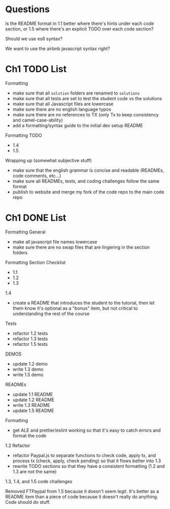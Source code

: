 # Questions

Is the README format in 1.1 better where there's hints under each code section, or 1.5 where there's an explicit TODO over each code section?

Should we use es6 syntax?

We want to use the airbnb javascript syntax right?



# Ch1 TODO List

Formatting
- make sure that all `solution` folders are renamed to `solutions`
- make sure that all tests are set to test the student code vs the solutions
- make sure that all Javascript files are lowercase
- make sure there are no english language typos
- make sure there are no references to TX (only Tx to keep consistency and camel-case-ability)
- add a formatting/syntax guide to the initial dev setup README

Formatting TODO
- 1.4
- 1.5

Wrapping up (somewhat subjective stuff)
- make sure that the english grammar is concise and readable (READMEs, code comments, etc...)
- make sure all READMEs, tests, and coding challenges follow the same format
- publish to website and merge my fork of the code repo to the main code repo



# Ch1 DONE List

Formatting General
- make all javascript file names lowercase
- make sure there are no swap files that are lingering in the section folders

Formatting Section Checklist
- 1.1
- 1.2
- 1.3

1.4
- create a README that introduces the student to the tutorial, then let them know it's optional as a "bonus" item, but not critical to understanding the rest of the course

Tests
- refactor 1.2 tests
- refactor 1.3 tests
- refactor 1.5 tests

DEMOS
- update 1.2 demo
- write 1.3 demo
- write 1.5 demo

READMEs
- update 1.1 README
- update 1.2 README
- write 1.3 README
- update 1.5 README

Formatting
- get ALE and prettier/eslint working so that it's easy to catch errors and format the code

1.2 Refactor
- refactor Paypal.js to separate functions to check code, apply tx, and process tx (check, apply, check pending) so that it flows better into 1.3
- rewrite TODO sections so that they have a consistent formatting (1.2 and 1.3 are not the same)

1.3, 1.4, and 1.5 code challenges

Removed FTPaypal from 1.5 because it doesn't seem legit. It's better as a README item than a piece of code because it doesn't really do anything. Code should do stuff.
